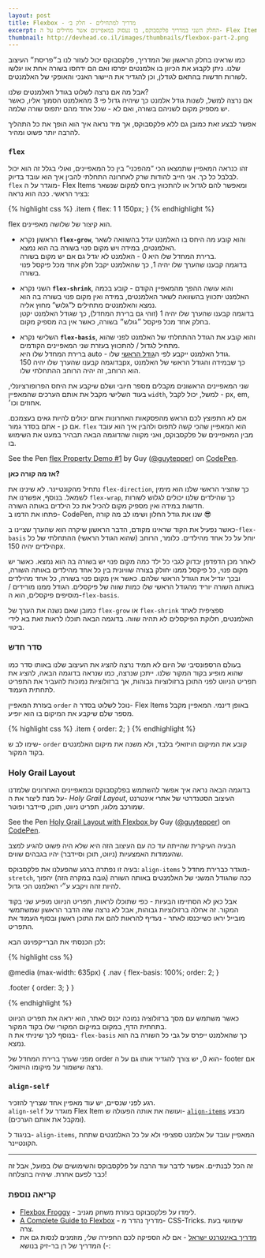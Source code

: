 ```yaml
---
layout: post
title: Flexbox - מדריך למתחילים - חלק ב׳
excerpt: החלק השני במדריך פלקסבוקס, בו נעסוק במאפיינים אשר מחילים על ה- Flex Items.
thumbnail: http://devhead.co.il/images/thumbnails/flexbox-part-2.png
---
```


כמו שראינו בחלק הראשון של המדריך, פלקסבוקס יכול לעזור לנו ב״פריסת״ העיצוב שלנו. ניתן לקבוע את הכיוון בו אלמנטים יפרסו ואם הם ידחסו בשורה אחת או יגלשו לשורות חדשות בהתאם לגודלן, וכן להגדיר את היישור האנכי והאופקי של האלמנטים.

אבל מה אם נרצה לשלוט בגודל האלמנטים שלנו?  
אם נרצה למשל, לשנות גודל אלמנט כך שיהיה גדול פי 3 מהאלמנט הסמוך אליו, כאשר יש מספיק מקום לשניהם בשורה, ואם לא - שכל אחד מהם יתפוס שורה שלמה.

אפשר לבצע זאת כמובן גם ללא פלקסבוקס, אך מיד נראה איך הוא הופך את כל התהליך להרבה יותר פשוט ומהיר.

### `flex`

זהו כנראה המאפיין שתמצאו הכי “מהפכני” בין כל המאפיינים, ואולי בגלל זה הוא יכול לבלבל כל כך. אני חייב להודות שרק לאחרונה התחלתי להבין איך הוא עובד בדיוק.  
`flex` מוגדר על ה- Flex Items ומאפשר להם לגדול או להתכווץ ביחס למקום שנשאר בציר הראשי. ככה הוא נראה:

{% highlight css %}
.item {
  flex: 1 1 150px;
}
{% endhighlight %}

flex הוא קיצור של שלושה מאפיינים.

* הראשון נקרא **`flex-grow`**, והוא קובע מה היחס בו האלמנט יגדל בהשוואה לשאר האלמנטים, במידה ויש מקום פנוי בשורה בה הוא נמצא.  
ברירת המחדל שלו היא 0 - האלמנט לא יגדל גם אם יש מקום בשורה.  
בדוגמה קבענו שהערך שלו יהיה 1, כך שהאלמנט יקבל חלק אחד מכל פיקסל פנוי בשורה.  

* השני נקרא **`flex-shrink`**, והוא עושה ההפך מהמאפיין הקודם - קובע בכמה האלמנט יתכווץ בהשוואה לשאר האלמנטים, במידה ואין מקום פנוי בשורה בה הוא נמצא והאלמנטים מתחילים ל”גלוש” מחוץ אליה.  
בדוגמה קבענו שהערך שלו יהיה 1 (זוהי גם ברירת המחדל), כך שגודל האלמנט יקטן בחלק אחד מכל פיקסל ״גולש״ בשורה, כאשר אין בה מספיק מקום.  

* השלישי נקרא **`flex-basis`**, והוא קובע את הגודל ההתחלתי של האלמנט לפני שהוא מתחיל לגדול / להתכווץ בעזרת שני המאפיינים הקודמים.  
ברירת המחדל שלו היא auto - גודל האלמנט ייקבע לפי ה[גודל הראשי](http://localhost:4000/flexbox-part-1#main-size) שלו.  
בדוגמה קבענו שהערך שלו יהיה 150px, כך שבמידה והגודל הראשי של האלמנט הוא הרוחב, זה יהיה הרוחב ההתחלתי שלו.

שני המאפיינים הראשונים מקבלים מספר חיובי ושלם שיקבע את היחס הפרופורציונלי, בעוד השלישי מקבל את אותם הערכים שהמאפיין `width`, למשל, יכול לקבל - px, em, אחוזים וכו׳.

אם לא התפוצץ לכם הראש מהפסקאות האחרונות אתם יכולים להיות גאים בעצמכם. אם כן - אתם בסדר גמור. `flex` הוא המאפיין שהכי קשה לתפוס ולהבין איך הוא עובד מבין המאפיינים של פלקסבוקס, ואני מקווה שהדוגמה הבאה תבהיר במעט את השימוש בו.

<p data-height="268" data-theme-id="0" data-slug-hash="wMyEgo" data-default-tab="result" data-user="guytepper" class='codepen'>See the Pen <a href='http://codepen.io/guytepper/pen/wMyEgo/'>flex Property Demo #1</a> by Guy (<a href='http://codepen.io/guytepper'>@guytepper</a>) on <a href='http://codepen.io'>CodePen</a>.</p>
<script async src="//assets.codepen.io/assets/embed/ei.js"></script>

**אז מה קורה כאן?**

נתחיל מהקונטיינר. לא שינינו את `flex-direction`, כך שהציר הראשי שלנו הוא מימין לשמאל. בנוסף, אפשרנו את `flex-wrap`, כך שהילדים שלנו יכולים לגלוש לשורות חדשות במידה ואין מספיק מקום להכיל את כל הילדים באותה השורה.  
פתחו את הדמו ב- CodePen, שנו את גודל החלון ושימו לב מה קורה 😎

כאשר נפעיל את הקוד שראינו מקודם, הדבר הראשון שיקרה הוא שהערך שציינו ב-`flex-basis` יוחל על כל אחד מהילדים. כלומר, הרוחב (שהוא הגודל הראשי) ההתחלתי של כל הילדים יהיה 150px.

לאחר מכן הדפדפן יבדוק לגבי כל ילד כמה מקום פנוי יש בשורה בה הוא נמצא. כאשר יש מקום פנוי, כל פיקסל ממנו יחולק בצורה שוויונית בין כל אחד מהילדים באותה השורה, ובכך יגדיל את הגודל הראשי שלהם. כאשר אין מקום פנוי בשורה, כל אחד מהילדים באותה השורה יוריד מהגודל הראשי שלו כמות שווה של פיקסלים. הגודל ממנו מורידים / מוסיפים פיקסלים, הוא ה-`flex-basis`.  

כמובן שאם נשנה את הערך של `flex-grow` או `flex-shrink` ספציפית לאחד האלמנטים, חלוקת הפיקסלים לא תהיה שווה. בדוגמה הבאה תוכלו לראות זאת בא לידי ביטוי.

### סדר חדש

בעולם הרספונסיבי של היום לא תמיד נרצה להציג את העיצוב שלנו באותו סדר כמו שהוא מופיע בקוד המקור שלנו. ייתכן שנרצה, כמו שנראה בדוגמה הבאה, להציג את תפריט הניווט לפני התוכן ברזולוציות גבוהות, אך ברזולוציות נמוכות להעביר את התפריט לתחתית העמוד.

בעזרת המאפיין `order` נוכל לשלוט בסדר ה- Flex Items באופן דינמי. המאפיין מקבל מספר שלם שיקבע את המיקום בו הוא יופיע.

{% highlight css %}
.item {
  order: 2;
}
{% endhighlight %}

שימו לב ש- `order` קובע את המיקום הויזואלי בלבד, ולא משנה את מיקום האלמנטים בקוד המקור.

### Holy Grail Layout

בדוגמה הבאה נראה איך אפשר להשתמש בפלקסבוקס ובמאפיינים האחרונים שלמדנו על מנת ליצור את ה- *Holy Grail Layout*, העיצוב הסטנדרטי של אתרי אינטרנט שמורכב מלוגו, תפריט ניווט, תוכן, סיידבר ופוטר.

<p data-height="306" data-theme-id="0" data-slug-hash="QyzEpK" data-default-tab="result" data-user="guytepper" class='codepen'>See the Pen <a href='http://codepen.io/guytepper/pen/QyzEpK/'>Holy Grail Layout with Flexbox </a> by Guy (<a href='http://codepen.io/guytepper'>@guytepper</a>) on <a href='http://codepen.io'>CodePen</a>.</p>
<script async src="//assets.codepen.io/assets/embed/ei.js"></script>

הבעיה העיקרית שהייתה עד כה עם העיצוב הזה היא שלא היה פשוט להגיע למצב שהעמודות האמצעיות (ניווט, תוכן וסיידבר) יהיו בגבהים שווים.

בעיה זו נפתרה ברגע שהפעלנו את פלקסבוקס: `align-items` מוגדר כברירת מחדל ל-`stretch`, ככה שהגודל המשני של האלמנטים באותה השורה (גובה במקרה הזה) יהפוך להיות זהה ויקבע ע״י האלמנט הכי גדול.

אבל כאן לא הסתיימו הבעיות - כפי שתוכלו לראות, תפריט הניווט מופיע שני בקוד המקור. זה אחלה ברזולוציות גבוהות, אבל לא נרצה שזה הדבר הראשון שמשתמשי מובייל יראו כשייכנסו לאתר - נעדיף להראות להם את התוכן ראשון ובסוף העמוד את התפריט.

לכן הכנסתי את הברייקפוינט הבא:

{% highlight css %}

@media (max-width: 635px) {
  .nav {
    flex-basis: 100%;
    order: 2;
  }

  .footer {
    order: 3;
  }
}

{% endhighlight %}

כאשר משתמש עם מסך ברזולוציה נמוכה יכנס לאתר, הוא יראה את תפריט הניווט בתחתית הדף, במקום במיקום המקורי שלו בקוד המקור.  
בנוסף לכך שיניתי את ה- `flex-basis` כך שהאלמנט ייפרס על גבי כל השורה בה הוא נמצא.

מפני שערך ברירת המחדל של order הוא 0, יש צורך להגדיר אותו גם על ה- footer אם נרצה שישמור על מיקומו הויזואלי.



### `align-self`
רגע לפני שנסיים, יש עוד מאפיין אחד שצריך להזכיר.  
 `align-self` מוגדר על Flex Item ועושה את אותה הפעולה ש- [`align-items`](/flexbox-part-1#align-items) מבצע (ומקבל את אותם הערכים).  

בניגוד ל- `align-items`, המאפיין עובד על אלמנט ספציפי ולא על כל האלמנטים שתחת הקונטיינר.

---

זה הכל לבנתיים. אפשר לדבר עוד הרבה על פלקסבוקס והשימושים שלו בפועל, אבל זה כבר לפעם אחרת. שיהיה בהצלחה!

### קריאה נוספת
* [Flexbox Froggy](http://flexboxfroggy.com/) - לימדו על פלקסבוקס בעזרת משחק מגניב.
* [A Complete Guide to Flexbox](https://css-tricks.com/snippets/css/a-guide-to-flexbox/) - מדריך נהדר מ- CSS-Tricks. שימושי בעת צרה.
* [מדריך באינטרנט ישראל](https://internet-israel.com/%D7%9E%D7%93%D7%A8%D7%99%D7%9B%D7%99%D7%9D/css3/css-flexbox-%D7%90%D7%9C%D7%9E%D7%A0%D7%98-%D7%90%D7%91/) - אם לא הספיקה לכם החפירה שלי, מוזמנים לנסות גם את המדריך של רן בר-זיק בנושא (-:
